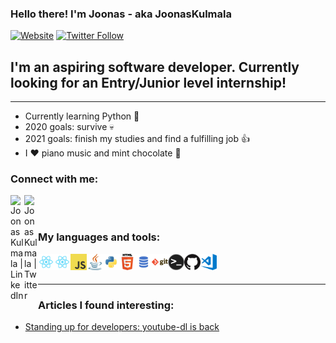 ### Hello there! I'm Joonas - aka JoonasKulmala

[![Website](https://img.shields.io/website?label=LinkedIn.com&style=for-the-badge&url=https%3A%2F%2Fcodestackr.com)](https://www.linkedin.com/in/joonas-kulmala-0a583914a/)
[![Twitter Follow](https://img.shields.io/twitter/follow/JoonasKulmala?color=1DA1F2&logo=twitter&style=for-the-badge)](https://twitter.com/intent/follow?original_referer=https%3A%2F%2Fgithub.com%2FcodeSTACKr&screen_name=JoonasKulmala)

## I'm an aspiring software developer. Currently looking for an Entry/Junior level internship!

---

- Currently learning Python :snake:
- 2020 goals: survive :skull:
- 2021 goals: finish my studies and find a fulfilling job :+1:
- I :heart: piano music and mint chocolate :chocolate_bar:

### Connect with me:

<!--[<img align="left" alt="" width="22px" src="https://raw.githubusercontent.com/iconic/open-iconic/master/svg/globe.svg" />][website]-->
[<img align="left" alt="JoonasKulmala | LinkedIn" width="22px" src="https://cdn.jsdelivr.net/npm/simple-icons@v3/icons/linkedin.svg" />][linkedin]
[<img align="left" alt="JoonasKulmala | Twitter" width="22px" src="https://cdn.jsdelivr.net/npm/simple-icons@v3/icons/twitter.svg" />][twitter]

<br />
<br />

### My languages and tools:

[<img align="left" alt="React" width="26px" src="https://raw.githubusercontent.com/github/explore/80688e429a7d4ef2fca1e82350fe8e3517d3494d/topics/react/react.png" />][react]
[<img align="left" alt="React" width="26px" src="https://raw.githubusercontent.com/github/explore/80688e429a7d4ef2fca1e82350fe8e3517d3494d/topics/react/react.png" />][reactnative]
[<img align="left" alt="JavaScript" width="26px" src="https://raw.githubusercontent.com/github/explore/80688e429a7d4ef2fca1e82350fe8e3517d3494d/topics/javascript/javascript.png" />][javascript]
[<img align="left" alt="React" width="26px" src="https://raw.githubusercontent.com/github/explore/80688e429a7d4ef2fca1e82350fe8e3517d3494d/topics/java/java.png" />][java]
[<img align="left" alt="Python" width="26px" src="https://raw.githubusercontent.com/github/explore/78df643247d429f6cc873026c0622819ad797942/topics/python/python.png" />][python]
[<img align="left" alt="HTML5" width="26px" src="https://raw.githubusercontent.com/github/explore/80688e429a7d4ef2fca1e82350fe8e3517d3494d/topics/html/html.png" />][html5]
[<img align="left" alt="SQL" width="26px" src="https://raw.githubusercontent.com/github/explore/80688e429a7d4ef2fca1e82350fe8e3517d3494d/topics/sql/sql.png" />][sql]
[<img align="left" alt="Git" width="26px" src="https://raw.githubusercontent.com/github/explore/80688e429a7d4ef2fca1e82350fe8e3517d3494d/topics/git/git.png" />][git]
[<img align="left" alt="Terminal" width="26px" src="https://raw.githubusercontent.com/github/explore/80688e429a7d4ef2fca1e82350fe8e3517d3494d/topics/terminal/terminal.png" />][terminal]
[<img align="left" alt="GitHub" width="26px" src="https://raw.githubusercontent.com/github/explore/78df643247d429f6cc873026c0622819ad797942/topics/github/github.png" />][github]
[<img align="left" alt="Visual Studio Code" width="26px" src="https://raw.githubusercontent.com/github/explore/80688e429a7d4ef2fca1e82350fe8e3517d3494d/topics/visual-studio-code/visual-studio-code.png" />][visualstudiocode]

<br />
<br />

---

### Articles I found interesting:

- [Standing up for developers: youtube-dl is back](https://github.blog/2020-11-16-standing-up-for-developers-youtube-dl-is-back/)

<!--[website]: -->
[twitter]: https://twitter.com/JoonasKulmala
[linkedin]: https://www.linkedin.com/in/joonas-kulmala-0a583914a/

[github]: https://github.com/
[git]: https://git-scm.com/
[terminal]: -
[visualstudiocode]: https://code.visualstudio.com/

[html5]: https://html.com/html5/
[react]: https://reactjs.org/
[reactnative]: https://reactnative.dev/
[javascript]: https://www.javascript.com/
[python]: https://www.python.org/
[java]: https://www.java.com/en/
[sql]: -